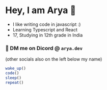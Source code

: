 # Hey, I am Arya 👋
<ul>
  <li>I like writing code in javascript :)</li>
  <li>Learning Typescript and React</li>
  <li>17, Studying in 12th grade in India</li>
</ul>

### 📧 DM me on Dicord @ `arya.dev`
(other socials also on the left below my name)
```js
wake_up()
code()
sleep()
repeat()
